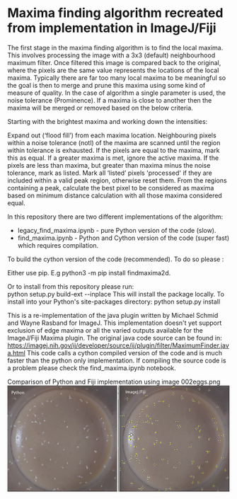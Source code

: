 

# Maxima finding algorithm recreated from implementation in ImageJ/Fiji
The first stage in the maxima finding algorithm is to find the local maxima. This involves processing the image with a 3x3 (default) neighbourhood maximum filter. Once filtered this image is compared back to the original, where the pixels are the same value represents the locations of the local maxima. Typically there are far too many local maxima to be meaningful so the goal is then to merge and prune this maxima using some kind of measure of quality. In the case of algorithm a single parameter is used, the noise tolerance (Prominence). If a maxima is close to another then the maxima will be merged or removed based on the below criteria.

Starting with the brightest maxima and working down the intensities:

Expand out (‘flood fill’) from each maxima location. Neighbouring pixels within a noise tolerance (notl) of the maxima are scanned until the region within tolerance is exhausted.
If the pixels are equal to the maxima, mark this as equal.
If a greater maxima is met, ignore the active maxima.
If the pixels are less than maxima, but greater than maxima minus the noise tolerance, mark as listed.
Mark all ‘listed’ pixels 'processed' if they are included within a valid peak region, otherwise reset them.
From the regions containing a peak, calculate the best pixel to be considered as maxima based on minimum distance calculation with all those maxima considered equal.

In this repository there are two different implementations of the algorithm:  
* legacy_find_maxima.ipynb - pure Python version of the code (slow).  
* find_maxima.ipynb - Python and Cython version of the code (super fast) which requires compilation.  

To build the cython version of the code (recommended). 
To do so please :

Either use pip. E.g python3 -m pip install findmaxima2d.

Or to install from this repository please run:  
    python setup.py build-ext --inplace  This will install the package locally.
    To install into your Python's site-packages directory:
    python setup.py install

This is a re-implementation of the java plugin written by Michael Schmid and Wayne Rasband for ImageJ. This implementation doesn't yet support exclusion of edge maxima or all the varied outputs available for the ImageJ/Fiji Maxima plugin. The original java code source can be found in: https://imagej.nih.gov/ij/developer/source/ij/plugin/filter/MaximumFinder.java.html This code calls a cython compiled version of the code and is much faster than the python only implementation. If compiling the source code is a problem please check the find_maxima.ipynb notebook.

Comparison of Python and Fiji implementation using image 002eggs.png
![alt text](fijiversusPythonFindMaxima.png "Logo Title Text 1")
